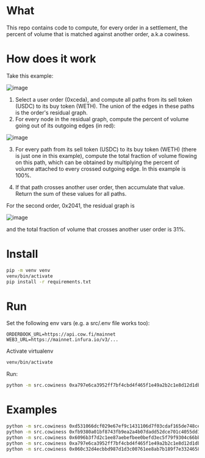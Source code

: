 # What

This repo contains code to compute, for every order in a settlement, the percent of volume that is matched against another order, a.k.a cowiness.

# How does it work

Take this example:

![image](https://user-images.githubusercontent.com/624308/192263717-646562a0-3d0a-43ce-9b19-7ad5d9461443.png)

1. Select a user order (0xceda), and compute all paths from its sell token (USDC) to its buy token (WETH). The union of the edges in these paths is the order's residual graph. 
2. For every node in the residual graph, compute the percent of volume going out of its outgoing edges (in red):

![image](https://user-images.githubusercontent.com/624308/192264653-a22832c2-1113-4933-af12-bdb6342c20ff.png)

3. For every path from its sell token (USDC) to its buy token (WETH) (there is just one in this example), compute the total fraction of volume flowing  on this path, which can be obtained by multiplying the percent of volume attached to every crossed outgoing edge. In this example is 100%.

4. If that path crosses another user order, then accumulate that value. Return the sum of these values for all paths.

For the second order, 0x2041, the residual graph is

![image](https://user-images.githubusercontent.com/624308/192265346-ebda3253-6254-4d9c-b6a6-fd1f1faf6fa1.png)

and the total fraction of volume that crosses another user order is 31%.

# Install

```bash
pip -m venv venv
venv/bin/activate
pip install -r requirements.txt
```

# Run

Set the following env vars (e.g. a src/.env file works too):

```
ORDERBOOK_URL=https://api.cow.fi/mainnet
WEB3_URL=https://mainnet.infura.io/v3/...
```

Activate virtualenv

```bash
venv/bin/activate
```

Run:

```bash
python -m src.cowiness 0xa797e6ca3952ff7bf4cbd4f465f1e49a2b2c1e8d12d1db3980fa87adbed4ff7c
```

# Examples

```bash
python -m src.cowiness 0xd531066dcf029e67ef9c1431106d7f03cdaf165de748ce121a355dbfadf775c3   # No cow
python -m src.cowiness 0xfb9380a01bf8743fb9ea2a4b07dadd52dce701c4055dd1249473ffbd458ef561   # 100% cow
python -m src.cowiness 0x6096b3f7d2c1ee87aebefbee0befd3ec5f79f9304c66bb5edf27603146faaccd  --consider-match-with-liquidity-orders 1 # mixed
python -m src.cowiness 0xa797e6ca3952ff7bf4cbd4f465f1e49a2b2c1e8d12d1db3980fa87adbed4ff7c   # partial
python -m src.cowiness 0x060c32d4ecbbd987d1d3c00761ee8ab7b189f7e3324658b9ab24fc0b6293d441   # partial & complex
```
